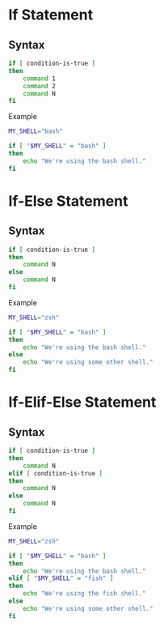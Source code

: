 # If Statement

## Syntax

```sh
if [ condition-is-true ]
then
    command 1
    command 2
    command N
fi
```

Example

```sh
MY_SHELL="bash"

if [ "$MY_SHELL" = "bash" ]
then
    echo "We're using the bash shell."
fi
```

# If-Else Statement

## Syntax

```sh
if [ condition-is-true ]
then
    command N
else
    command N
fi
```

Example

```sh
MY_SHELL="zsh"

if [ "$MY_SHELL" = "bash" ]
then
    echo "We're using the bash shell."
else
    echo "We're using some other shell."
fi
```

# If-Elif-Else Statement

## Syntax

```sh
if [ condition-is-true ]
then
    command N
elif [ condition-is-true ]
then
    command N
else
    command N
fi
```

Example

```sh
MY_SHELL="zsh"

if [ "$MY_SHELL" = "bash" ]
then
    echo "We're using the bash shell."
elif [ "$MY_SHELL" = "fish" ]
then
    echo "We're using the fish shell."
else
    echo "We're using some other shell."
fi
```
